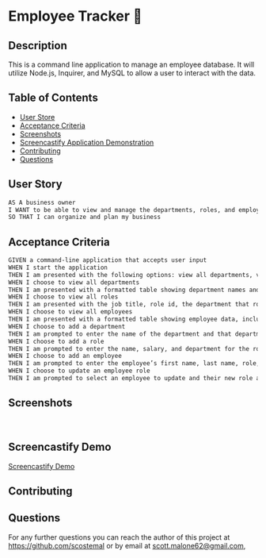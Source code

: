# Employee Tracker 🏢

## Description

This is a command line application to manage an employee database. It will utilize Node.js, Inquirer, and MySQL to allow a user to interact with the data.

## Table of Contents

* [User Store](#user-story)
* [Acceptance Criteria](#acceptance-criteria)
* [Screenshots](#screenshots)
* [Screencastify Application Demonstration](#screencastify-demo)
* [Contributing](#contributing)
* [Questions](#questions)

## User Story

```md
AS A business owner
I WANT to be able to view and manage the departments, roles, and employees in my company
SO THAT I can organize and plan my business
```

## Acceptance Criteria

```md
GIVEN a command-line application that accepts user input
WHEN I start the application
THEN I am presented with the following options: view all departments, view all roles, view all employees, add a department, add a role, add an employee, and update an employee role
WHEN I choose to view all departments
THEN I am presented with a formatted table showing department names and department ids
WHEN I choose to view all roles
THEN I am presented with the job title, role id, the department that role belongs to, and the salary for that role
WHEN I choose to view all employees
THEN I am presented with a formatted table showing employee data, including employee ids, first names, last names, job titles, departments, salaries, and managers that the employees report to
WHEN I choose to add a department
THEN I am prompted to enter the name of the department and that department is added to the database
WHEN I choose to add a role
THEN I am prompted to enter the name, salary, and department for the role and that role is added to the database
WHEN I choose to add an employee
THEN I am prompted to enter the employee’s first name, last name, role, and manager, and that employee is added to the database
WHEN I choose to update an employee role
THEN I am prompted to select an employee to update and their new role and this information is updated in the database 
```

## Screenshots

![]()
![]()
![]()

## Screencastify Demo

[Screencastify Demo]()

## Contributing

## Questions

For any further questions you can reach the author of this project at https://github.com/scostemal or by email at scott.malone62@gmail.com,
